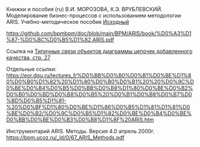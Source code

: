 Книжки и пособия (ru)
В.И. МОРОЗОВА, К.Э. ВРУБЛЕВСКИЙ. Моделирование бизнес-процессов с использованием методологии ARIS. Учебно-методическое пособие
[Исходный](https://portal.tpu.ru/SHARED/h/haperskaya/Materials/IT/%D0%A3%D1%87-%D0%BC%D0%B5%D1%82.ARIS%20(1).pdf)

https://github.com/bpmbpm/doc/blob/main/BPM/ARIS/book/%D0%A3%D1%87-%D0%BC%D0%B5%D1%82.ARIS.pdf

Ссылка на [Типичные связи объектов диаграммы цепочек добавленного качества, стр. 27](https://bpmbpm.github.io/doc/BPM/ARIS/book/%D0%A3%D1%87-%D0%BC%D0%B5%D1%82.ARIS.pdf#page=27) 

Отдельные ссылки:
https://eor.dgu.ru/lectures_f/%D0%BB%D0%B0%D0%B1%D0%BE%D1%80%D0%B0%D1%82%20%D1%80%D0%B0%D0%B1%20%20%D0%9C%D0%BE%D0%B4%D0%B5%D0%BB%D0%B8%D1%80%D0%BE%D0%B2%D0%B0%D0%BD%D0%B8%D0%B5%20%D0%B1%D0%B8%D0%B7%D0%BD%D0%B5%D1%81-%20%D0%BF%D1%80%D0%BE%D1%86%D0%B5%D1%81%D1%81%D0%BE%D0%B2/%D0%9C%D0%B5%D1%82%D0%BE%D0%B4%D0%BE%D0%BB%D0%BE%D0%B3%D0%B8%D1%8F%20ARIS.htm

Инструментарий ARIS. Методы. Версия 4.0 апрель 2000г.
https://bpm.ucoz.ru/_ld/0/67_ARIS_Methods.pdf

